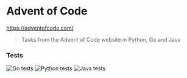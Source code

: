 # Advent of Code
https://adventofcode.com/

> Tasks from the Advent of Code website in Python, Go and Java

### Tests
![Go tests](https://github.com/thesammy2010/advent-of-code/workflows/Go%20tests/badge.svg)
![Python tests](https://github.com/thesammy2010/advent-of-code/workflows/Python%20tests/badge.svg)
![Java tests](https://github.com/thesammy2010/advent-of-code/workflows/Java%20tests/badge.svg)
